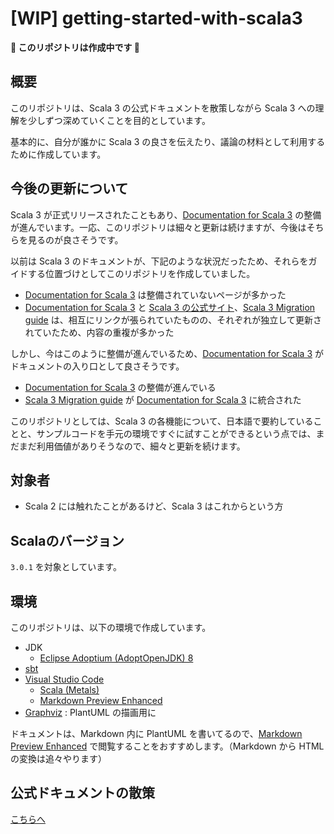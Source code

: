 # [WIP] getting-started-with-scala3

**:construction: このリポジトリは作成中です :construction:**

## 概要

このリポジトリは、Scala 3 の公式ドキュメントを散策しながら Scala 3 への理解を少しずつ深めていくことを目的としています。

基本的に、自分が誰かに Scala 3 の良さを伝えたり、議論の材料として利用するために作成しています。

## 今後の更新について

Scala 3 が正式リリースされたこともあり、[Documentation for Scala 3](https://docs.scala-lang.org/scala3) の整備が進んでいます。一応、このリポジトリは細々と更新は続けますが、今後はそちらを見るのが良さそうです。

以前は Scala 3 のドキュメントが、下記のような状況だったため、それらをガイドする位置づけとしてこのリポジトリを作成していました。

- [Documentation for Scala 3](https://docs.scala-lang.org/scala3) は整備されていないページが多かった
- [Documentation for Scala 3](https://docs.scala-lang.org/scala3) と [Scala 3 の公式サイト](https://dotty.epfl.ch)、[Scala 3 Migration guide](https://scalacenter.github.io/scala-3-migration-guide) は、相互にリンクが張られていたものの、それぞれが独立して更新されていたため、内容の重複が多かった

しかし、今はこのように整備が進んでいるため、[Documentation for Scala 3](https://docs.scala-lang.org/scala3) がドキュメントの入り口として良さそうです。

- [Documentation for Scala 3](https://docs.scala-lang.org/scala3) の整備が進んでいる
- [Scala 3 Migration guide](https://scalacenter.github.io/scala-3-migration-guide) が [Documentation for Scala 3](https://docs.scala-lang.org/scala3) に統合された

このリポジトリとしては、Scala 3 の各機能について、日本語で要約していることと、サンプルコードを手元の環境ですぐに試すことができるという点では、まだまだ利用価値がありそうなので、細々と更新を続けます。

## 対象者

- Scala 2 には触れたことがあるけど、Scala 3 はこれからという方

## Scalaのバージョン

`3.0.1` を対象としています。

## 環境

このリポジトリは、以下の環境で作成しています。

- JDK
  - [Eclipse Adoptium (AdoptOpenJDK) 8](https://adoptopenjdk.net/?variant=openjdk8&jvmVariant=hotspot)
- [sbt](https://www.scala-sbt.org/download.html)
- [Visual Studio Code](https://azure.microsoft.com/ja-jp/products/visual-studio-code/)
  - [Scala (Metals)](https://marketplace.visualstudio.com/items?itemName=scalameta.metals)
  - [Markdown Preview Enhanced](https://marketplace.visualstudio.com/items?itemName=shd101wyy.markdown-preview-enhanced)
- [Graphviz](https://www.graphviz.org/) : PlantUML の描画用に

ドキュメントは、Markdown 内に PlantUML を書いてるので、[Markdown Preview Enhanced](https://shd101wyy.github.io/markdown-preview-enhanced/#/) で閲覧することをおすすめします。（Markdown から HTML の変換は追々やります）

## 公式ドキュメントの散策

[こちらへ](docs)
